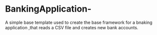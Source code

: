 # BankingApplication-
A simple base template used to create the base framework for a bnaking application ,that reads a CSV file and creates new bank accounts. 

